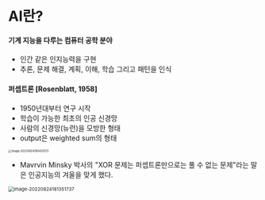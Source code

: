 # AI란?

#### 기계 지능을 다루는 컴퓨터 공학 분야

- 인간 같은 인지능력을 구현
- 추론, 문제 해결, 계획, 이해, 학습 그리고 패턴을 인식



#### 퍼셉트론 [Rosenblatt, 1958]

- 1950년대부터 연구 시작
- 학습이 가능한 최초의 인공 신경망
- 사람의 신경망(뉴런)을 모방한 형태
- output은 weighted sum의 형태

<img src="C:\Users\SSAFY\AppData\Roaming\Typora\typora-user-images\image-20220824180420125.png" alt="image-20220824180420125" style="zoom:40%;" />

- Mavrvin Minsky 박사의 "XOR 문제는 퍼셉트론만으로는 풀 수 없는 문제"라는 말은 인공지능의 겨울을 맞게 했다.

<img src="C:\Users\SSAFY\AppData\Roaming\Typora\typora-user-images\image-20220824181351737.png" alt="image-20220824181351737" style="zoom:67%;" />